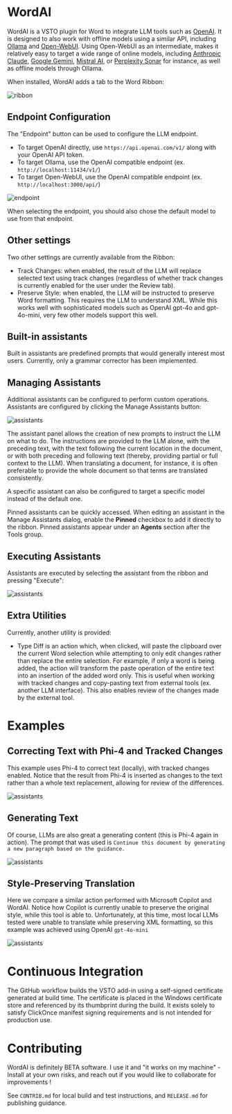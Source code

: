 # WordAI

WordAI is a VSTO plugin for Word to integrate LLM tools such as [OpenAI](https://openai.com/). It is designed to also work with offline models using a similar API, including [Ollama](https://ollama.com/) and [Open-WebUI](https://docs.openwebui.com/). Using Open-WebUI as an intermediate, makes it relatively easy to target a wide range of online   models, including [Anthropic Claude](https://www.anthropic.com/claude), [Google Gemini](https://gemini.google.com/), [Mistral AI](https://mistral.ai/), or [Perplexity Sonar](https://sonar.perplexity.ai/) for instance, as well as offline models through Ollama.

When installed, WordAI adds a tab to the Word Ribbon:

![ribbon](doc/img/ribbon.png)

## Endpoint Configuration

The "Endpoint" button can be used to configure the LLM endpoint.

- To target OpenAI directly, use `https://api.openai.com/v1/` along with your OpenAI API token.
- To target Ollama, use the OpenAI compatible endpoint (ex. `http://localhost:11434/v1/`)
- To target Open-WebUI, use the OpenAI compatible endpoint (ex. `http://localhost:3000/api/`)

![endpoint](doc/img/endpoint.png)

When selecting the endpoint, you should also chose the default model to use from that endpoint.

## Other settings

Two other settings are currently available from the Ribbon:

- Track Changes: when enabled, the result of the LLM will replace selected text using track changes (regardless of whether track changes is currently enabled for the user under the Review tab).
- Preserve Style: when enabled, the LLM will be instructed to preserve Word formatting. This requires the LLM to understand XML. While this works well with sophisticated models such as OpenAI gpt-4o and gpt-4o-mini, very few other models support this well.

## Built-in assistants

Built in assistants are predefined prompts that would generally interest most users. Currently, only a grammar corrector has been implemented.

## Managing Assistants

Additional assistants can be configured to perform custom operations. Assistants are configured by clicking the Manage Assistants button:

![assistants](doc/img/assistants.png)

The assistant panel allows the creation of new prompts to instruct the LLM on what to do. The instructions are provided to the LLM alone, with the preceding text, with the text following the current location in the document, or with both preceding and following text (thereby, providing partial or full context to the LLM). When translating a document, for instance, it is often preferable to provide the whole document so that terms are translated consistently.

A specific assistant can also be configured to target a specific model instead of the default one.

Pinned assistants can be quickly accessed. When editing an assistant in the Manage Assistants dialog, enable the **Pinned** checkbox to add it directly to the ribbon. Pinned assistants appear under an **Agents** section after the Tools group.

## Executing Assistants

Assistants are executed by selecting the assistant from the ribbon and pressing "Execute":

![assistants](doc/img/execute.png)

## Extra Utilities

Currently, another utility is provided:

- Type Diff is an action which, when clicked, will paste the clipboard over the current Word selection while attempting to only edit changes rather than replace the entire selection. For example, if only a word is being added, the action will transform the paste operation of the entire text into an insertion of the added word only. This is useful when working with tracked changes and copy-pasting text from external tools (ex. another LLM interface). This also enables review of the changes made by the external tool.


# Examples

## Correcting Text with Phi-4 and Tracked Changes

This example uses Phi-4 to correct text (locally), with tracked changes enabled. Notice that the result from Phi-4 is inserted as changes to the text rather than a whole text replacement, allowing for review of the differences.

![assistants](doc/img/example-trackedchanges.gif)

## Generating Text

Of course, LLMs are also great a generating content (this is Phi-4 again in action). The prompt that was used is `Continue this document by generating a new paragraph based on the guidance.`

![assistants](doc/img/example-generate.gif)

## Style-Preserving Translation

Here we compare a similar action performed with Microsoft Copilot and WordAI. Notice how Copilot is currently unable to preserve the original style, while this tool is able to. Unfortunately, at this time, most local LLMs tested were unable to translate while preserving XML formatting, so this example was achieved using OpenAI `gpt-4o-mini`

![assistants](doc/img/example-translate-with-style.gif)

# Continuous Integration

The GitHub workflow builds the VSTO add-in using a self-signed certificate generated at build time. The certificate is placed in the Windows certificate store and referenced by its thumbprint during the build. It exists solely to satisfy ClickOnce manifest signing requirements and is not intended for production use.

# Contributing

WordAI is definitely BETA software. I use it and "it works on my machine" - Install at your own risks, and reach out if you would like to collaborate for improvements !

See `CONTRIB.md` for local build and test instructions, and `RELEASE.md` for publishing guidance.

